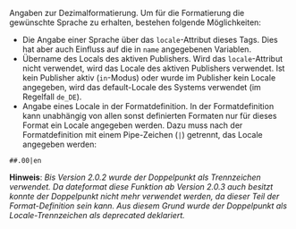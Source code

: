 Angaben zur Dezimalformatierung. Um für die Formatierung die gewünschte
Sprache zu erhalten, bestehen folgende Möglichkeiten:
- Die Angabe einer Sprache über das `locale`-Attribut dieses Tags. Dies hat
aber auch Einfluss auf die in `name` angegebenen Variablen.
- Übername des Locals des aktiven Publishers. Wird das `locale`-Attribut nicht
verwendet, wird das Locale des aktiven Publishers verwendet. Ist kein Publisher
aktiv (`in`-Modus) oder wurde im Publisher kein Locale angegeben, wird das
default-Locale des Systems verwendet (im Regelfall `de_DE`).
- Angabe eines Locale in der Formatdefinition. In der Formatdefinition kann
unabhängig von allen sonst definierten Formaten nur für dieses Format ein
Locale angegeben werden. Dazu muss nach der Formatdefinition mit einem
Pipe-Zeichen (`|`) getrennt, das Locale angegeben werden:
```
##.00|en
```

__Hinweis__: *Bis Version 2.0.2 wurde der Doppelpunkt als Trennzeichen
verwendet. Da dateformat diese Funktion ab Version 2.0.3 auch besitzt konnte
der Doppelpunkt nicht mehr verwendet werden, da dieser Teil der
Format-Definition sein kann. Aus diesem Grund wurde der Doppelpunkt als
Locale-Trennzeichen als deprecated deklariert.*